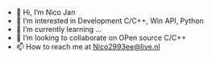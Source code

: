 - 👋 Hi, I’m Nico Jan
- 👀 I’m interested in Development C/C++, Win API, Python
- 🌱 I’m currently learning ...
- 💞️ I’m looking to collaborate on OPen source C/C++
- 📫 How to reach me at Nico2993ee@live.nl

<!---
NicoJanE/NicoJanE is a ✨ special ✨ repository because its `README.md` (this file) appears on your GitHub profile.
You can click the Preview link to take a look at your changes.
--->
